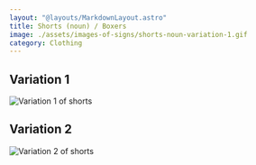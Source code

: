 ```yaml
---
layout: "@layouts/MarkdownLayout.astro"
title: Shorts (noun) / Boxers
image: ./assets/images-of-signs/shorts-noun-variation-1.gif
category: Clothing
---
```


## Variation 1

![Variation 1 of shorts](@signs/shorts-noun-variation-1.gif)

## Variation 2

![Variation 2 of shorts](@signs/shorts-noun-variation-2.gif)
